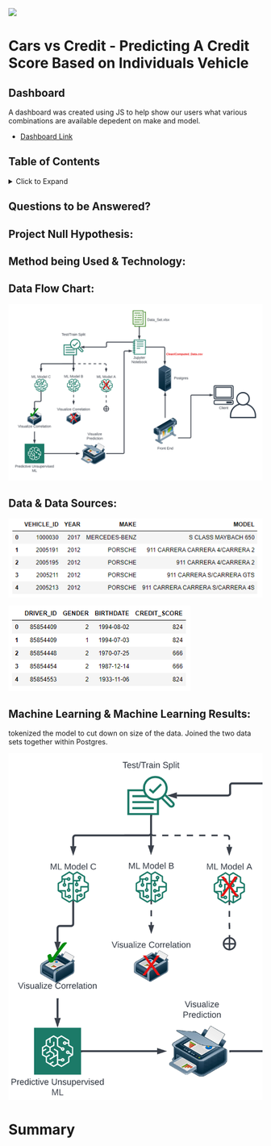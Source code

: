 
![](front-end/assets/img/background.png)

# Cars vs Credit - Predicting A Credit Score Based on Individuals Vehicle

## Dashboard
A dashboard was created using JS to help show our users what various combinations are available depedent on make and model. 
- [Dashboard Link](https://github.com/thamilton33/WashUProject_SDT)

## Table of Contents 

<details>
<summary>Click to Expand</summary>

- [**Questions to be Answered**](#questions-to-be-answered)
- [**Project Null Hypothesis**](#project-null-hypothesis)
- [**Method being Used & Technology**](#method-being-used--technology)
- [**Data Flow Chart**](#data-flow-chart)
- [**Data & Data Sources**](#data--data-sources)
- [**Machine Learning & Machine Learnings Results**](#machine-learning--machine-learning-results)
- [**Summary**](#summary)

</details>

## Questions to be Answered? 

## Project Null Hypothesis:

## Method being Used & Technology:

## Data Flow Chart:

![](images/Data_Flowchart.png)

## Data & Data Sources:


![](images/vehicle_data.png)

![](images/driver_data.png)

## Machine Learning & Machine Learning Results:
tokenized the model to cut down on size of the data. Joined the two data sets together within Postgres. 

![](front-end/assets/img/mlflowchart.png)

# Summary


